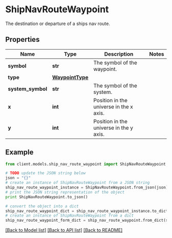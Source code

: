 # ShipNavRouteWaypoint

The destination or departure of a ships nav route.

## Properties

Name | Type | Description | Notes
------------ | ------------- | ------------- | -------------
**symbol** | **str** | The symbol of the waypoint. |
**type** | [**WaypointType**](WaypointType.md) |  |
**system_symbol** | **str** | The symbol of the system. |
**x** | **int** | Position in the universe in the x axis. |
**y** | **int** | Position in the universe in the y axis. |

## Example

```python
from client.models.ship_nav_route_waypoint import ShipNavRouteWaypoint

# TODO update the JSON string below
json = "{}"
# create an instance of ShipNavRouteWaypoint from a JSON string
ship_nav_route_waypoint_instance = ShipNavRouteWaypoint.from_json(json)
# print the JSON string representation of the object
print ShipNavRouteWaypoint.to_json()

# convert the object into a dict
ship_nav_route_waypoint_dict = ship_nav_route_waypoint_instance.to_dict()
# create an instance of ShipNavRouteWaypoint from a dict
ship_nav_route_waypoint_form_dict = ship_nav_route_waypoint.from_dict(ship_nav_route_waypoint_dict)
```

[[Back to Model list]](../README.md#documentation-for-models) [[Back to API list]](../README.md#documentation-for-api-endpoints) [[Back to README]](../README.md)
